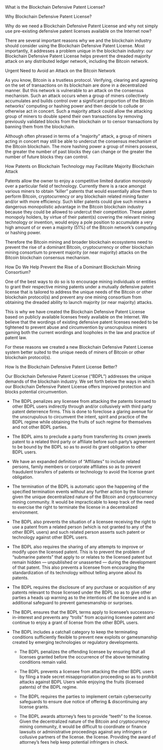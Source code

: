 What is the Blockchain Defensive Patent License?


Why Blockchain Defensive Patent License?


Why do we need a Blockchain Defensive Patent License and why not simply use pre-existing defensive patent licenses available on the Internet now?


There are several important reasons why we and the blockchain industry should consider using the Blockchain Defensive Patent License. Most importantly, it addresses a problem unique in the blockchain industry: our Blockchain Defensive Patent License helps prevent the dreaded majority attack on any distributed ledger network, including the Bitcoin network.


Urgent Need to Avoid an Attack on the Bitcoin Network


As you know, Bitcoin is a trustless protocol. Verifying, clearing and agreeing on the set of transactions on its blockchain are done in a decentralized manner. But this network is vulnerable to an attack on the consensus mechanism. Such an attack occurs when a group of miners collectively accumulates and builds control over a significant proportion of the Bitcoin networks’ computing or hashing power and then decide to collude or otherwise act in concert. Such a majority attack could allow the attacking group of miners to double spend their own transactions by removing previously validated blocks from the blockchain or to censor transactions by banning them from the blockchain.


Although often phrased in terms of a “majority” attack, a group of miners acting in concert may still be able to undercut the consensus mechanism of the Bitcoin blockchain. The more hashing power a group of miners possess, the greater the number of past blocks they can change or the greater the number of future blocks they can control.


How Patents on Blockchain Technology may Facilitate Majority Blockchain Attack


Patents allow the owner to enjoy a competitive limited duration monopoly over a particular field of technology. Currently there is a race amongst various miners to obtain “killer” patents that would essentially allow them to perform Bitcoin, cryptocurrency or any blockchain related mining faster and/or with more efficiency. Such killer patents could give such miners a dangerous monopolistic advantage in the Bitcoin blockchain industry because they could be allowed to undercut their competition. These patent monopoly holders, by virtue of their patent(s) covering the relevant mining technology or invention, would enjoy a pole position to accumulate a very high amount of or even a majority (51%) of the Bitcoin network’s computing or hashing power.


Therefore the Bitcoin mining and broader blockchain ecosystems need to prevent the rise of a dominant Bitcoin, cryptocurrency or other blockchain mining consortium to prevent majority (or near majority) attacks on the Bitcoin blockchain consensus mechanism.


How Do We Help Prevent the Rise of a Dominant Blockchain Mining Consortium?


One of the best ways to do so is to encourage mining individuals or entities to grant their respective mining patents under a mutually defensive patent license that is tailored to address the unique needs of the Bitcoin or other blockchain protocol(s) and prevent any one mining consortium from obtaining the dreaded ability to launch majority (or near majority) attacks.


This is why we have created the Blockchain Defensive Patent License based on publicly available licenses freely available on the Internet. We believe that the wordings of existing defensive patent licenses needed to be tightened to prevent abuse and circumvention by unscrupulous miners gaming both the current wordings and loopholes in the law and practice of patent law. 


For these reasons we created a new Blockchain Defensive Patent License system better suited to the unique needs of miners of Bitcoin or other blockchain protocol(s).


How Is the Blockchain Defensive Patent License Better?


Our Blockchain Defensive Patent License (“BDPL”) addresses the unique demands of the blockchain industry. We set forth below the ways in which our Blockchain Defensive Patent License offers improved protection and blocks potential circumvention.


  - The BDPL penalizes any licensee from attacking the patents licensed to other BDPL users indirectly through and/or collusively with third party patent deterrence firms. This is done to foreclose a glaring avenue for the unscrupulous to circumvent the intent, spirit and practice of the BDPL regime while obtaining the fruits of such regime for themselves and not other BDPL parties.


  - The BDPL aims to preclude a party from transferring its crown jewels patent to a related third party or affiliate before such party’s agreement to be bound by the BDPL so as to avoid its grant obligation to other BDPL users.


  - We have an expanded definition of “Affiliates”  to include related persons, family members or corporate affiliates so as to prevent fraudulent transfers of patents or technology to avoid the license grant obligation.


  - The termination of the BDPL is automatic upon the happening of the specified termination events without any further action by the licensor given the unique decentralized nature of the Bitcoin and cryptocurrency mining community. It would be impracticable to keep track of the need to exercise the right to terminate the license in a decentralized environment.


  - The BDPL also prevents the situation of a licensee receiving the right to use a patent from a related person (which is not granted to any of the other BDPL users) and such related person asserts such patent or technology against other BDPL users.


  - The BDPL also requires the sharing of any attempts to improve or modify upon the licensed patent. This is to prevent the problem of “submarine patents” that apply to or relates to the licensed patent but remain hidden — unpublished or unasserted — during the development of that patent. This also prevents a licensee from encouraging the standardization of its technology without telling anyone about its patents.


  - The BDPL requires the disclosure of any purchase or acquisition of any patents relevant to those licensed under the BDPL so as to give other parties a heads up warning as to the intentions of the licensee and is an additional safeguard to prevent gamesmanship or surprises.


  - The BDPL ensures that the BDPL terms apply to licensee’s successors-in-interest and prevents any “trolls” from acquiring licensee patent and continue to enjoy a grant of license from the other BDPL users.


* The BDPL includes a catchall category to keep the terminating conditions sufficiently flexible to prevent new exploits or gamesmanship created by emerging technologies or regulatory developments.


  - The BDPL penalizes the offending licensee by ensuring that all licenses granted before the occurrence of the above terminating conditions remain valid.


  - The BDPL prevents a licensee from attacking the other BDPL users by filing a trade secret misappropriation proceeding so as to prohibit attacks against BDPL Users while enjoying the fruits (licensed patents) of the BDPL regime.


  - The BDPL requires the parties to implement certain cybersecurity safeguards to ensure due notice of offering & discontinuing any license grants.


  - The BDPL awards attorney’s fees to provide “teeth” to the license. Given the decentralized nature of the Bitcoin and cryptocurrency mining community, it would be difficult to coordinate or finance lawsuits or administrative proceedings against any infringers or collusive partners of the license. the license. Providing the award of attorney’s fees help keep potential infringers in check.

